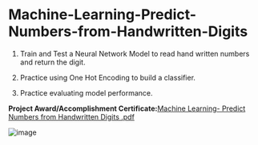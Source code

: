 # Machine-Learning-Predict-Numbers-from-Handwritten-Digits

1. Train and Test a Neural Network Model to read hand written numbers and return the digit.

2. Practice using One Hot Encoding to build a classifier.

3. Practice evaluating model performance.




**Project Award/Accomplishment Certificate:**[Machine Learning- Predict Numbers from Handwritten Digits .pdf](https://github.com/Pikachu0405/Machine-Learning-Predict-Numbers-from-Handwritten-Digits/files/7660622/Machine.Learning-.Predict.Numbers.from.Handwritten.Digits.pdf)

![image](https://user-images.githubusercontent.com/93926742/144847522-a51d12cc-7387-498c-9565-7d114a853d46.png)
